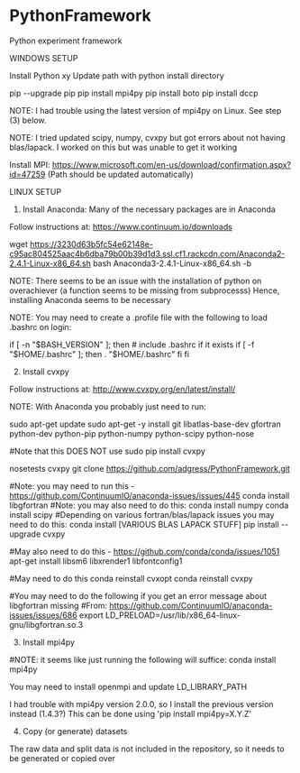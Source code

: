 # PythonFramework

Python experiment framework

WINDOWS SETUP

Install Python xy
Update path with python install directory

pip --upgrade pip
pip install mpi4py
pip install boto
pip install dccp

NOTE: I had trouble using the latest version of mpi4py on Linux.  See step (3) below.

NOTE: I tried updated scipy, numpy, cvxpy but got errors about not having blas/lapack.  I worked on this but was unable to get it working

Install MPI: https://www.microsoft.com/en-us/download/confirmation.aspx?id=47259 (Path should be updated automatically)


LINUX SETUP

1) Install Anaconda: Many of the necessary packages are in Anaconda

Follow instructions at: https://www.continuum.io/downloads

wget https://3230d63b5fc54e62148e-c95ac804525aac4b6dba79b00b39d1d3.ssl.cf1.rackcdn.com/Anaconda2-2.4.1-Linux-x86_64.sh
bash Anaconda3-2.4.1-Linux-x86_64.sh  -b

NOTE: There seems to be an issue with the installation of python on overachiever (a function seems to be missing from subprocesss)
Hence, installing Anaconda seems to be necessary

NOTE: You may need to create a .profile file with the following to load .bashrc on login:

if [ -n "$BASH_VERSION" ]; then
    # include .bashrc if it exists
    if [ -f "$HOME/.bashrc" ]; then
        . "$HOME/.bashrc"
    fi
fi


2) Install cvxpy

Follow instructions at: http://www.cvxpy.org/en/latest/install/

NOTE: With Anaconda you probably just need to run:

sudo apt-get update
sudo apt-get -y install git libatlas-base-dev gfortran python-dev python-pip python-numpy python-scipy python-nose

#Note that this DOES NOT use sudo
pip install cvxpy

nosetests cvxpy
git clone https://github.com/adgress/PythonFramework.git

#Note: you may need to run this - https://github.com/ContinuumIO/anaconda-issues/issues/445
conda install libgfortran
#Note: you may also need to do this:
conda install numpy
conda install scipy
#Depending on various fortran/blas/lapack issues you may need to do this:
conda install [VARIOUS BLAS LAPACK STUFF]
pip install --upgrade cvxpy

#May also need to do this - https://github.com/conda/conda/issues/1051
apt-get install libsm6 libxrender1 libfontconfig1

#May need to do this
conda reinstall cvxopt
conda reinstall cvxpy

#You may need to do the following if you get an error message about libgfortran missing
#From: https://github.com/ContinuumIO/anaconda-issues/issues/686
export LD_PRELOAD=/usr/lib/x86_64-linux-gnu/libgfortran.so.3

3) Install mpi4py

#NOTE: it seems like just running the following will suffice:
conda install mpi4py

You may need to install openmpi and update LD_LIBRARY_PATH

I had trouble with mpi4py version 2.0.0, so I install the previous version instead (1.4.3?)
This can be done using 'pip install mpi4py=X.Y.Z'

4) Copy (or generate) datasets

The raw data and split data is not included in the repository, so it needs to be generated or copied over